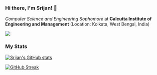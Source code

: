 ### Hi there, I'm Srijan! 👋

<em>Computer Science and Engineering Sophomore</em> at <strong>Calcutta Institute of Engineering and Management</strong> (Location: Kolkata, West Bengal, India)

![](https://komarev.com/ghpvc/?username=geekymeeky&color=green)

### My Stats

[![Srijan's GitHub stats](https://github-readme-stats.vercel.app/api?username=geekymeeky&show_icons=true&theme=radical?count_private=true)](https://github.com/anuraghazra/github-readme-stats)

[![GitHub Streak](http://github-readme-streak-stats.herokuapp.com?user=geekymeeky&theme=dark&hide_border=true&sideLabels=BDC773&sideNums=67DDA5&stroke=5CDD79)](https://git.io/streak-stats)
